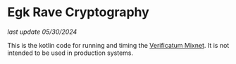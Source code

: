 # Egk Rave Cryptography

_last update 05/30/2024_

This is the kotlin code for running and timing the [Verificatum Mixnet](https://www.verificatum.org/).
It is not intended to be used in production systems.